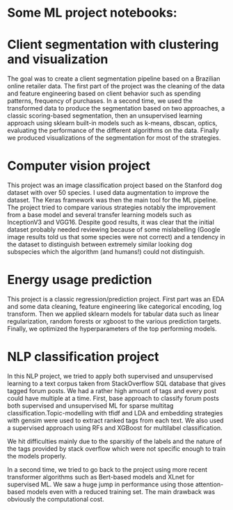 # Some ML project notebooks:

# Client segmentation with clustering and visualization

The goal was to create a client segmentation pipeline based on a Brazilian online retailer data. The first part of the project was the cleaning of the data and feature engineering based on client behavior such as spending patterns, frequency of purchases. In a second time, we used the transformed data to produce the segmentation based on two approaches, a classic scoring-based segmentation, then an unsupervised learning approach using sklearn built-in models such as k-means, dbscan, optics, evaluating the performance of the different algorithms on the data. Finally we produced visualizations of the segmentation for most of the strategies.  

# Computer vision project

This project was an image classification project based on the Stanford dog dataset with over 50 species. I used data augmentation to improve the dataset. The Keras framework was then the main tool for the ML pipeline. The project tried to compare various strategies notably the improvement from a base model and several transfer learning models such as InceptionV3 and VGG16. Despite good results, it was clear that the initial dataset probably needed reviewing because of some mislabelling (Google image results told us that some species were not correct) and a tendency in the dataset to distinguish between extremely similar looking dog subspecies which the algorithm (and humans!) could not distinguish. 

# Energy usage prediction

This project is a classic regression/prediction project. First part was an EDA and some data cleaning, feature engineering like categorical encoding, log transform. Then we applied sklearn models for tabular data such as linear regularization, random forests or xgboost to the various prediction targets. Finally, we optimized the hyperparameters of the top performing models. 

# NLP classification project

In this NLP project, we tried to apply both supervised and unsupervised learning to a text corpus taken from StackOverflow SQL database that gives tagged forum posts. We had a rather high amount of tags and every post could have multiple at a time. First, base approach to classify forum posts both supervised and unsupervised ML for sparse multitag classification.Topic-modelling with tfidf and LDA and embedding strategies with gensim were used to extract ranked tags from each text. We also used a supervised approach using RFs and XGBoost for multilabel classification. 

We hit difficulties mainly due to the sparsitiy of the labels and the nature of the tags provided by stack overflow which were not specific enough to train the models properly.

In a second time, we tried to go back to the project using more recent transformer algorithms such as Bert-based models and XLnet for supervised ML. We saw a huge jump in performance using those attention-based models even with a reduced training set. The main drawback was obviously the computational cost. 

